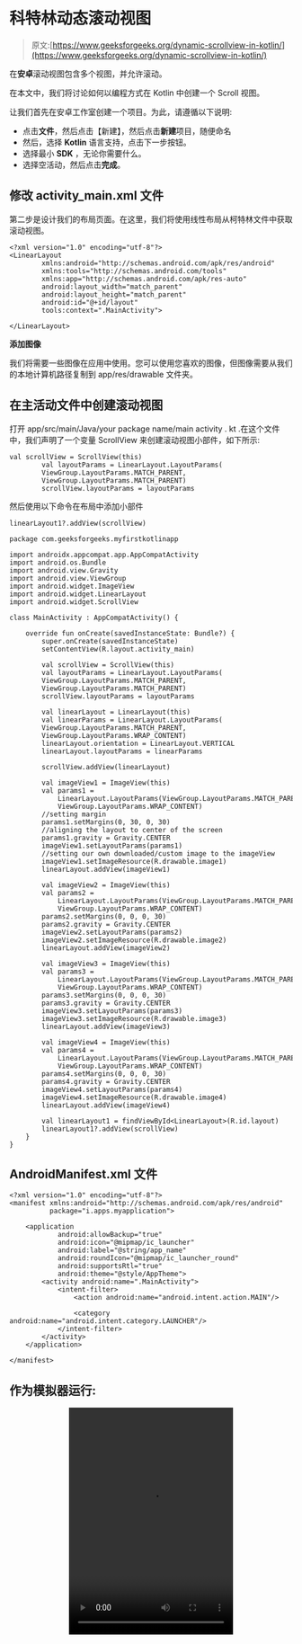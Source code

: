 # 科特林动态滚动视图

> 原文:[https://www.geeksforgeeks.org/dynamic-scrollview-in-kotlin/](https://www.geeksforgeeks.org/dynamic-scrollview-in-kotlin/)

在**安卓**滚动视图包含多个视图，并允许滚动。

在本文中，我们将讨论如何以编程方式在 Kotlin 中创建一个 Scroll 视图。

让我们首先在安卓工作室创建一个项目。为此，请遵循以下说明:

*   点击**文件**，然后点击【新建】，然后点击**新建**项目，随便命名
*   然后，选择 **Kotlin** 语言支持，点击下一步按钮。
*   选择最小 **SDK** ，无论你需要什么。
*   选择空活动，然后点击**完成**。

## 修改 activity_main.xml 文件

第二步是设计我们的布局页面。在这里，我们将使用线性布局从柯特林文件中获取滚动视图。

```
<?xml version="1.0" encoding="utf-8"?>
<LinearLayout
        xmlns:android="http://schemas.android.com/apk/res/android"
        xmlns:tools="http://schemas.android.com/tools"
        xmlns:app="http://schemas.android.com/apk/res-auto"
        android:layout_width="match_parent"
        android:layout_height="match_parent"
        android:id="@+id/layout"
        tools:context=".MainActivity">

</LinearLayout>
```

**添加图像**

我们将需要一些图像在应用中使用。您可以使用您喜欢的图像，但图像需要从我们的本地计算机路径复制到 app/res/drawable 文件夹。

## 在主活动文件中创建滚动视图

打开 app/src/main/Java/your package name/main activity . kt .在这个文件中，我们声明了一个变量 ScrollView 来创建滚动视图小部件，如下所示:

```
val scrollView = ScrollView(this)
        val layoutParams = LinearLayout.LayoutParams(
        ViewGroup.LayoutParams.MATCH_PARENT, 
        ViewGroup.LayoutParams.MATCH_PARENT)
        scrollView.layoutParams = layoutParams

```

然后使用以下命令在布局中添加小部件

```
linearLayout1?.addView(scrollView)
```

```
package com.geeksforgeeks.myfirstkotlinapp 

import androidx.appcompat.app.AppCompatActivity 
import android.os.Bundle
import android.view.Gravity
import android.view.ViewGroup
import android.widget.ImageView
import android.widget.LinearLayout
import android.widget.ScrollView

class MainActivity : AppCompatActivity() {

    override fun onCreate(savedInstanceState: Bundle?) {
        super.onCreate(savedInstanceState)
        setContentView(R.layout.activity_main)

        val scrollView = ScrollView(this)
        val layoutParams = LinearLayout.LayoutParams(
        ViewGroup.LayoutParams.MATCH_PARENT,
        ViewGroup.LayoutParams.MATCH_PARENT)
        scrollView.layoutParams = layoutParams

        val linearLayout = LinearLayout(this)
        val linearParams = LinearLayout.LayoutParams(
        ViewGroup.LayoutParams.MATCH_PARENT,
        ViewGroup.LayoutParams.WRAP_CONTENT)
        linearLayout.orientation = LinearLayout.VERTICAL
        linearLayout.layoutParams = linearParams

        scrollView.addView(linearLayout)

        val imageView1 = ImageView(this)
        val params1 =
            LinearLayout.LayoutParams(ViewGroup.LayoutParams.MATCH_PARENT, 
            ViewGroup.LayoutParams.WRAP_CONTENT)
        //setting margin 
        params1.setMargins(0, 30, 0, 30)
        //aligning the layout to center of the screen
        params1.gravity = Gravity.CENTER
        imageView1.setLayoutParams(params1)
        //setting our own downloaded/custom image to the imageView
        imageView1.setImageResource(R.drawable.image1)
        linearLayout.addView(imageView1)

        val imageView2 = ImageView(this)
        val params2 =
            LinearLayout.LayoutParams(ViewGroup.LayoutParams.MATCH_PARENT, 
            ViewGroup.LayoutParams.WRAP_CONTENT)
        params2.setMargins(0, 0, 0, 30)
        params2.gravity = Gravity.CENTER
        imageView2.setLayoutParams(params2)
        imageView2.setImageResource(R.drawable.image2)
        linearLayout.addView(imageView2)

        val imageView3 = ImageView(this)
        val params3 =
            LinearLayout.LayoutParams(ViewGroup.LayoutParams.MATCH_PARENT, 
            ViewGroup.LayoutParams.WRAP_CONTENT)
        params3.setMargins(0, 0, 0, 30)
        params3.gravity = Gravity.CENTER
        imageView3.setLayoutParams(params3)
        imageView3.setImageResource(R.drawable.image3)
        linearLayout.addView(imageView3)

        val imageView4 = ImageView(this)
        val params4 =
            LinearLayout.LayoutParams(ViewGroup.LayoutParams.MATCH_PARENT, 
            ViewGroup.LayoutParams.WRAP_CONTENT)
        params4.setMargins(0, 0, 0, 30)
        params4.gravity = Gravity.CENTER
        imageView4.setLayoutParams(params4)
        imageView4.setImageResource(R.drawable.image4)
        linearLayout.addView(imageView4)

        val linearLayout1 = findViewById<LinearLayout>(R.id.layout)
        linearLayout1?.addView(scrollView)
    }
}
```

## AndroidManifest.xml 文件

```
<?xml version="1.0" encoding="utf-8"?>
<manifest xmlns:android="http://schemas.android.com/apk/res/android"
          package="i.apps.myapplication">

    <application
            android:allowBackup="true"
            android:icon="@mipmap/ic_launcher"
            android:label="@string/app_name"
            android:roundIcon="@mipmap/ic_launcher_round"
            android:supportsRtl="true"
            android:theme="@style/AppTheme">
        <activity android:name=".MainActivity">
            <intent-filter>
                <action android:name="android.intent.action.MAIN"/>

                <category android:name="android.intent.category.LAUNCHER"/>
            </intent-filter>
        </activity>
    </application>

</manifest>
```

## 作为模拟器运行:

<center>
<video class="wp-video-shortcode" id="video-360137-1" width="292" height="404" preload="metadata" controls=""><source type="video/mp4" src="https://media.geeksforgeeks.org/wp-content/uploads/20191117123557/scrollview.mp4?_=1">[https://media.geeksforgeeks.org/wp-content/uploads/20191117123557/scrollview.mp4](https://media.geeksforgeeks.org/wp-content/uploads/20191117123557/scrollview.mp4)</video>
</center>